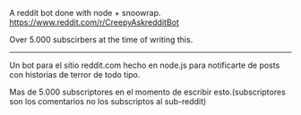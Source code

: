 A reddit bot done with node + snoowrap. 
https://www.reddit.com/r/CreepyAskredditBot

Over 5.000 subscirbers at the time of writing this.

----------

Un bot para el sitio reddit.com hecho en node.js para notificarte de posts con historias de terror de todo tipo.

Mas de 5.000 subscriptores en el momento de escribir esto.(subscriptores son los comentarios no los subscriptos al sub-reddit)
